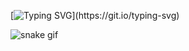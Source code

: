 [![Typing SVG](https://readme-typing-svg.demolab.com/?lines=Hello,+My+name+is+Kirihara;Nice+to+meet+you.)](https://git.io/typing-svg)

![snake gif](https://github.com/KzRyuZ/Snakey/blob/output/github-contribution-grid-snake.gif)

